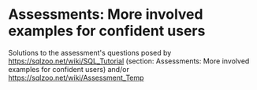 # Assessments: More involved examples for confident users

Solutions to the assessment's questions posed by <https://sqlzoo.net/wiki/SQL_Tutorial> (section: Assessments: More involved examples for confident users) and/or <https://sqlzoo.net/wiki/Assessment_Temp>
